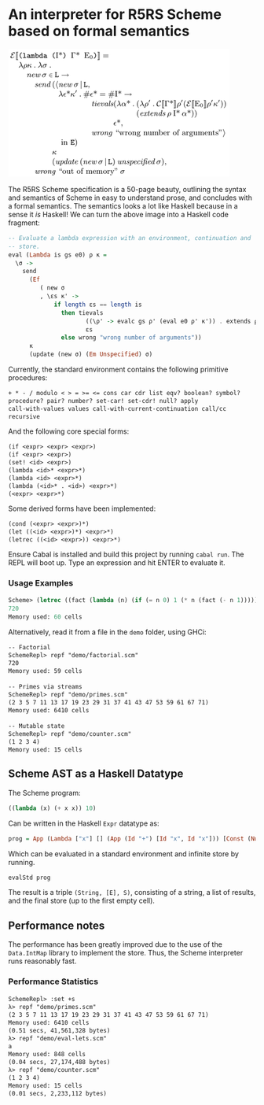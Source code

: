 # An interpreter for R5RS Scheme based on formal semantics
![R5RS denotational semantics for evaluating lambdas](lambda-def.png)

The R5RS Scheme specification is a 50-page beauty, outlining the
syntax and semantics of Scheme in easy to understand prose, and
concludes with a formal semantics.  The semantics looks a lot like
Haskell because in a sense it _is_ Haskell!  We can turn the above
image into a Haskell code fragment:

```haskell
-- Evaluate a lambda expression with an environment, continuation and
-- store.
eval (Lambda is gs e0) ρ κ =
  \σ ->
    send
      (Ef
         ( new σ
         , \εs κ' ->
             if length εs == length is
               then tievals
                      ((\ρ' -> evalc gs ρ' (eval e0 ρ' κ')) . extends ρ is)
                      εs
               else wrong "wrong number of arguments"))
      κ
      (update (new σ) (Em Unspecified) σ)
```

Currently, the standard environment contains the following primitive procedures:
```text
+ * - / modulo < > = >= <= cons car cdr list eqv? boolean? symbol?
procedure? pair? number? set-car! set-cdr! null? apply
call-with-values values call-with-current-continuation call/cc
recursive
```

And the following core special forms:
```text
(if <expr> <expr> <expr>)
(if <expr> <expr>)
(set! <id> <expr>)
(lambda <id>* <expr>*)
(lambda <id> <expr>*)
(lambda (<id>* . <id>) <expr>*)
(<expr> <expr>*)
```

Some derived forms have been implemented:
```text
(cond (<expr> <expr>)*)
(let ((<id> <expr>)*) <expr>*)
(letrec ((<id> <expr>)) <expr>*)
```

Ensure Cabal is installed and build this project by running `cabal
run`.  The REPL will boot up.  Type an expression and hit ENTER to
evaluate it.

### Usage Examples
```scheme
Scheme> (letrec ((fact (lambda (n) (if (= n 0) 1 (* n (fact (- n 1))))))) (fact 6))
720
Memory used: 60 cells
```
Alternatively, read it from a file in the `demo` folder, using GHCi:
```text
-- Factorial
SchemeRepl> repf "demo/factorial.scm"
720
Memory used: 59 cells

-- Primes via streams
SchemeRepl> repf "demo/primes.scm"
(2 3 5 7 11 13 17 19 23 29 31 37 41 43 47 53 59 61 67 71)
Memory used: 6410 cells

-- Mutable state
SchemeRepl> repf "demo/counter.scm"
(1 2 3 4)
Memory used: 15 cells
```
## Scheme AST as a Haskell Datatype
The Scheme program:
```scheme
((lambda (x) (+ x x)) 10)
```
Can be written in the Haskell `Expr` datatype as:
```haskell
prog = App (Lambda ["x"] [] (App (Id "+") [Id "x", Id "x"])) [Const (Number 10)]
```
Which can be evaluated in a standard environment and infinite store by running.

```haskell
evalStd prog
```
The result is a triple `(String, [E], S)`, consisting of a string, a
list of results, and the final store (up to the first empty cell).

## Performance notes
The performance has been greatly improved due to the use of the
`Data.IntMap` library to implement the store.  Thus, the Scheme
interpreter runs reasonably fast.

### Performance Statistics
```text
SchemeRepl> :set +s
λ> repf "demo/primes.scm"
(2 3 5 7 11 13 17 19 23 29 31 37 41 43 47 53 59 61 67 71)
Memory used: 6410 cells
(0.51 secs, 41,561,328 bytes)
λ> repf "demo/eval-lets.scm"
a
Memory used: 848 cells
(0.04 secs, 27,174,488 bytes)
λ> repf "demo/counter.scm"
(1 2 3 4)
Memory used: 15 cells
(0.01 secs, 2,233,112 bytes)
```

